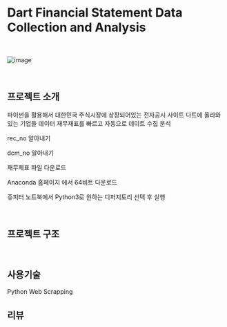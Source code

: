 # Dart Financial Statement Data Collection and Analysis

<br/>

![image](https://user-images.githubusercontent.com/57824945/135450250-95a74ec9-e814-4632-803c-54fb3b449632.png)

<br/>

## 프로젝트 소개

파이썬을 활용해서 대한민국 주식시장에 상장되어있는 전자공시 사이트 다트에 올라와있는 기업들 데이터 재무재표를 빠르고 자동으로 데이트 수집 분석

rec_no 알아내기   

dcm_no 알아내기

재무제표 파일 다운로드

Anaconda 홈페이지 에서 64비트 다운로드


쥬피터 노트북에서 Python3로 원하는 디퍼지토리 선택 후 실행

<br/>


## 프로젝트 구조


<br/>


## 사용기술

Python
Web Scrapping


## 리뷰
